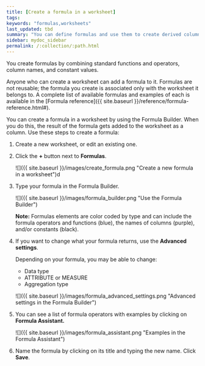 ```yaml
---
title: [Create a formula in a worksheet]
tags:
keywords: "formulas,worksheets"
last_updated: tbd
summary: "You can define formulas and use them to create derived columns in worksheets. "
sidebar: mydoc_sidebar
permalink: /:collection/:path.html
---
```

You create formulas by combining standard functions and operators, column names, and constant values.

Anyone who can create a worksheet can add a formula to it. Formulas are not reusable; the formula you create is associated only with the worksheet it belongs to. A complete list of available formulas and examples of each is available in the [Formula reference]({{ site.baseurl }}/reference/formula-reference.html#).

You can create a formula in a worksheet by using the Formula Builder. When you do this, the result of the formula gets added to the worksheet as a column. Use these steps to create a formula:

1. Create a new worksheet, or edit an existing one.
2. Click the **+** button next to **Formulas**.

     ![]({{ site.baseurl }}/images/create_formula.png "Create a new formula in a worksheet")d

3. Type your formula in the Formula Builder.

     ![]({{ site.baseurl }}/images/formula_builder.png "Use the Formula Builder")

    **Note:** Formulas elements are color coded by type and can include the formula operators and functions (blue), the names of columns (purple), and/or constants (black).

4. If you want to change what your formula returns, use the **Advanced settings**.

   Depending on your formula, you may be able to change:

    -   Data type
    -   ATTRIBUTE or MEASURE
    -   Aggregation type

    ![]({{ site.baseurl }}/images/formula_advanced_settings.png "Advanced settings in the Formula Builder")

5.  You can see a list of formula operators with examples by clicking on **Formula Assistant.**

    ![]({{ site.baseurl }}/images/formula_assistant.png "Examples in the Formula Assistant")

6. Name the formula by clicking on its title and typing the new name. Click **Save**.

